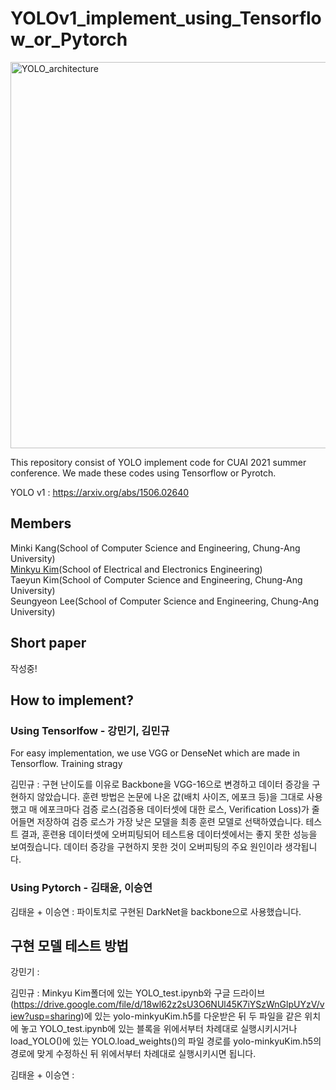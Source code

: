 # YOLOv1_implement_using_Tensorflow_or_Pytorch

<img width="618" alt="YOLO_architecture" src="https://user-images.githubusercontent.com/50979281/130927332-1aefef43-c67e-48db-98fe-68cd0a1ad629.png">

This repository consist of YOLO implement code for CUAI 2021 summer conference. We made these codes using Tensorflow or Pyrotch.

YOLO v1 : https://arxiv.org/abs/1506.02640

## Members
Minki Kang(School of Computer Science and Engineering, Chung-Ang University)
<br>
[Minkyu Kim](https://github.com/MinkyuKim26)(School of Electrical and Electronics Engineering)
<br>
Taeyun Kim(School of Computer Science and Engineering, Chung-Ang University)
<br>
Seungyeon Lee(School of Computer Science and Engineering, Chung-Ang University)

## Short paper
작성중!

## How to implement?

### Using Tensorlfow - 강민기, 김민규

 For easy implementation, we use VGG or DenseNet which are made in Tensorflow. Training stragy

김민규 : 구현 난이도를 이유로 Backbone을 VGG-16으로 변경하고 데이터 증강을 구현하지 않았습니다. 훈련 방법은 논문에 나온 값(배치 사이즈, 에포크 등)을 그대로 사용했고 매 에포크마다 검증 로스(검증용 데이터셋에 대한 로스, Verification Loss)가 줄어들면 저장하여 검증 로스가 가장 낮은 모델을 최종 훈련 모델로 선택하였습니다. 
테스트 결과, 훈련용 데이터셋에 오버피팅되어 테스트용 데이터셋에서는 좋지 못한 성능을 보여줬습니다. 데이터 증강을 구현하지 못한 것이 오버피팅의 주요 원인이라 생각됩니다.

### Using Pytorch - 김태윤, 이승연

김태윤 + 이승연 : 파이토치로 구현된 DarkNet을 backbone으로 사용했습니다. 

## 구현 모델 테스트 방법

강민기 : 

김민규 : Minkyu Kim폴더에 있는 YOLO_test.ipynb와 구글 드라이브(https://drive.google.com/file/d/18wl62z2sU3O6NUl45K7iYSzWnGlpUYzV/view?usp=sharing)에 있는 yolo-minkyuKim.h5를 다운받은 뒤 두 파일을 같은 위치에 놓고 YOLO_test.ipynb에 있는 블록을 위에서부터 차례대로 실행시키시거나  load_YOLO()에 있는 YOLO.load_weights()의 파일 경로를 yolo-minkyuKim.h5의 경로에 맞게 수정하신 뒤 위에서부터 차례대로 실행시키시면 됩니다.

김태윤 + 이승연 : 


